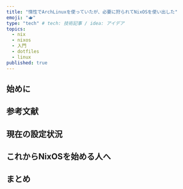 ```yaml
---
title: "惰性でArchLinuxを使っていたが、必要に狩られてNixOSを使い出した"
emoji: "🫖"
type: "tech" # tech: 技術記事 / idea: アイデア
topics:
  - nix
  - nixos
  - 入門
  - dotfiles
  - linux
published: true
---
```


## 始めに

## 参考文献

## 現在の設定状況

## これからNixOSを始める人へ

## まとめ
